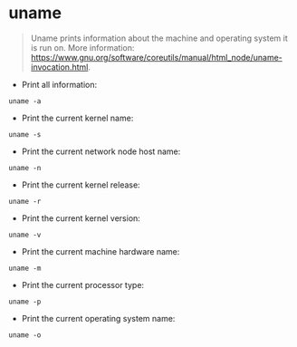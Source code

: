 # uname

> Uname prints information about the machine and operating system it is run on.
> More information: <https://www.gnu.org/software/coreutils/manual/html_node/uname-invocation.html>.

- Print all information:

`uname -a`

- Print the current kernel name:

`uname -s`

- Print the current network node host name:

`uname -n`

- Print the current kernel release:

`uname -r`

- Print the current kernel version:

`uname -v`

- Print the current machine hardware name:

`uname -m`

- Print the current processor type:

`uname -p`

- Print the current operating system name:

`uname -o`
